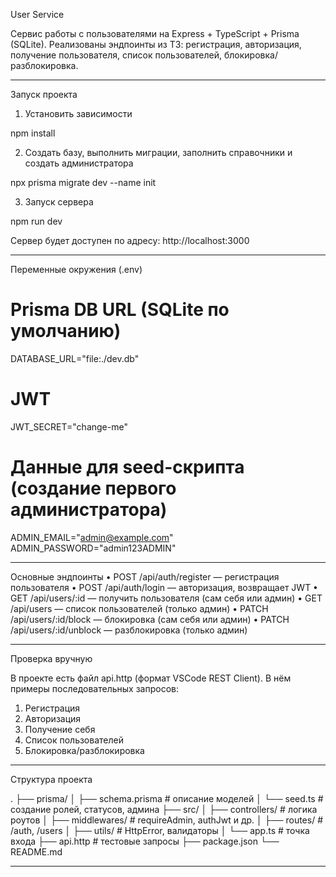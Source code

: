 User Service

Сервис работы с пользователями на Express + TypeScript + Prisma (SQLite).
Реализованы эндпоинты из ТЗ: регистрация, авторизация, получение пользователя, список пользователей, блокировка/разблокировка.

***

Запуск проекта

1. Установить зависимости

npm install

2. Создать базу, выполнить миграции, заполнить справочники и создать администратора

npx prisma migrate dev --name init

3. Запуск сервера

npm run dev

Сервер будет доступен по адресу:
http://localhost:3000

***

Переменные окружения (.env)

# Prisma DB URL (SQLite по умолчанию)
DATABASE_URL="file:./dev.db"

# JWT
JWT_SECRET="change-me"

# Данные для seed-скрипта (создание первого администратора)
ADMIN_EMAIL="admin@example.com"
ADMIN_PASSWORD="admin123ADMIN"


***

Основные эндпоинты
 • POST /api/auth/register — регистрация пользователя
 • POST /api/auth/login — авторизация, возвращает JWT
 • GET /api/users/:id — получить пользователя (сам себя или админ)
 • GET /api/users — список пользователей (только админ)
 • PATCH /api/users/:id/block — блокировка (сам себя или админ)
 • PATCH /api/users/:id/unblock — разблокировка (только админ)

***

Проверка вручную

В проекте есть файл api.http (формат VSCode REST Client).
В нём примеры последовательных запросов:
 1. Регистрация
 2. Авторизация
 3. Получение себя
 4. Список пользователей
 5. Блокировка/разблокировка

***

Структура проекта

.
├── prisma/
│   ├── schema.prisma      # описание моделей
│   └── seed.ts            # создание ролей, статусов, админа
├── src/
│   ├── controllers/       # логика роутов
│   ├── middlewares/       # requireAdmin, authJwt и др.
│   ├── routes/            # /auth, /users
│   ├── utils/             # HttpError, валидаторы
│   └── app.ts             # точка входа
├── api.http               # тестовые запросы
├── package.json
└── README.md


***
